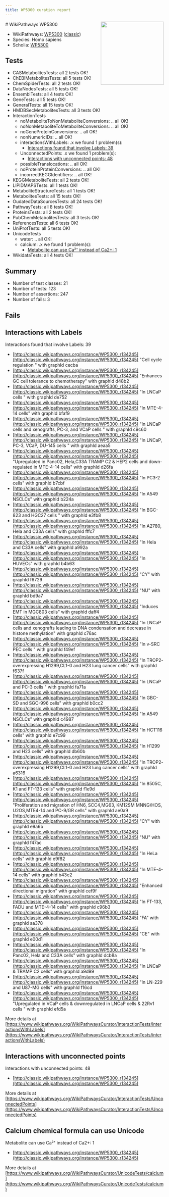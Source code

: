 ```yaml
---
title: WP5300 curation report
---
```


<img style="float: right; width: 200px" src="https://upload.wikimedia.org/wikipedia/commons/thumb/8/83/Wplogo_with_text_500.png/640px-Wplogo_with_text_500.png" />
# WikiPathways WP5300

* WikiPathways: [WP5300](https://wikipathways.org/pathways/WP5300) ([classic](https://classic.wikipathways.org/instance/WP5300))
* Species: Homo sapiens
* Scholia: [WP5300](https://scholia.toolforge.org/wikipathways/WP5300)
## Tests
* CASMetabolitesTests: all 2 tests OK!
* ChEBIMetabolitesTests: all 5 tests OK!
* ChemSpiderTests: all 2 tests OK!
* DataNodesTests: all 5 tests OK!
* EnsemblTests: all 4 tests OK!
* GeneTests: all 5 tests OK!
* GeneralTests: all 15 tests OK!
* HMDBSecMetabolitesTests: all 3 tests OK!
* InteractionTests
    * noMetaboliteToNonMetaboliteConversions: .. all OK!
    * noNonMetaboliteToMetaboliteConversions: .. all OK!
    * noGeneProteinConversions: .. all OK!
    * nonNumericIDs: .. all OK!
    * interactionsWithLabels: .x we found 1 problem(s):
        * [Interactions found that involve Labels: 39](#fe97a8ff)
    * UnconnectedPoints: .x we found 1 problem(s):
        * [Interactions with unconnected points: 48](#7f1d40dc)
    * possibleTranslocations: .. all OK!
    * noProteinProteinConversions: .. all OK!
    * incorrectKEGGIdentifiers: .. all OK!
* KEGGMetaboliteTests: all 2 tests OK!
* LIPIDMAPSTests: all 1 tests OK!
* MetaboliteStructureTests: all 1 tests OK!
* MetabolitesTests: all 15 tests OK!
* OudatedDataSourcesTests: all 24 tests OK!
* PathwayTests: all 8 tests OK!
* ProteinsTests: all 2 tests OK!
* PubChemMetabolitesTests: all 3 tests OK!
* ReferencesTests: all 6 tests OK!
* UniProtTests: all 5 tests OK!
* UnicodeTests
    * water: .. all OK!
    * calcium: .x we found 1 problem(s):
        * [Metabolite can use Ca²⁺ instead of Ca2+: 1](#11d84c22)
* WikidataTests: all 4 tests OK!


## Summary

* Number of test classes: 21
* Number of tests: 123
* Number of assertions: 247
* Number of fails: 3

## Fails

<a name="fe97a8ff" />

## Interactions with Labels

Interactions found that involve Labels: 39

* [http://classic.wikipathways.org/instance/WP5300_r134245](http://classic.wikipathways.org/instance/WP5300_r134245) "Cell cycle
regulation
" with graphId cecba
* [http://classic.wikipathways.org/instance/WP5300_r134245](http://classic.wikipathways.org/instance/WP5300_r134245) "Enhances
GC cell 
tolerance to
chemotherapy" with graphId d48b2
* [http://classic.wikipathways.org/instance/WP5300_r134245](http://classic.wikipathways.org/instance/WP5300_r134245) "In LNCaP
cells 
" with graphId de752
* [http://classic.wikipathways.org/instance/WP5300_r134245](http://classic.wikipathways.org/instance/WP5300_r134245) "In MTE-4-14 cells" with graphId bfaf9
* [http://classic.wikipathways.org/instance/WP5300_r134245](http://classic.wikipathways.org/instance/WP5300_r134245) "In LNCaP cells 
and xenografts,
PC-3, and
VCaP cells
" with graphId c9c60
* [http://classic.wikipathways.org/instance/WP5300_r134245](http://classic.wikipathways.org/instance/WP5300_r134245) "In
LNCaP,
PC-3,
VCaP,
DU-145
cells
" with graphId aeaa5
* [http://classic.wikipathways.org/instance/WP5300_r134245](http://classic.wikipathways.org/instance/WP5300_r134245) "Upregulated
in Panc02, 
Hela,C33A
TRAMP C2 &
HEP2 cells and
down-regulated
in MTE-4-14 cells" with graphId d26fa
* [http://classic.wikipathways.org/instance/WP5300_r134245](http://classic.wikipathways.org/instance/WP5300_r134245) "In
PC3-2
cells" with graphId b7cbf
* [http://classic.wikipathways.org/instance/WP5300_r134245](http://classic.wikipathways.org/instance/WP5300_r134245) "In A549
NSCLCs" with graphId b224a
* [http://classic.wikipathways.org/instance/WP5300_r134245](http://classic.wikipathways.org/instance/WP5300_r134245) "In BGC-823 and
HGC27 cells " with graphId e3fb8
* [http://classic.wikipathways.org/instance/WP5300_r134245](http://classic.wikipathways.org/instance/WP5300_r134245) "In
A2780,
Hela and C33A
cells" with graphId fffc7
* [http://classic.wikipathways.org/instance/WP5300_r134245](http://classic.wikipathways.org/instance/WP5300_r134245) "In
Hela
and
C33A
cells" with graphId a992a
* [http://classic.wikipathways.org/instance/WP5300_r134245](http://classic.wikipathways.org/instance/WP5300_r134245) "In
HUVECs" with graphId b4b63
* [http://classic.wikipathways.org/instance/WP5300_r134245](http://classic.wikipathways.org/instance/WP5300_r134245) "CY" with graphId f6729
* [http://classic.wikipathways.org/instance/WP5300_r134245](http://classic.wikipathways.org/instance/WP5300_r134245) "NU" with graphId bd9a7
* [http://classic.wikipathways.org/instance/WP5300_r134245](http://classic.wikipathways.org/instance/WP5300_r134245) "Induces EMT
in MGC803
cells" with graphId daff4
* [http://classic.wikipathways.org/instance/WP5300_r134245](http://classic.wikipathways.org/instance/WP5300_r134245) "In LNCaP cells 
and xenografts
leading to
DNA condensation
and decrease in
histone methylation" with graphId c76ac
* [http://classic.wikipathways.org/instance/WP5300_r134245](http://classic.wikipathways.org/instance/WP5300_r134245) "In 
v-SRC PEC
cells 
" with graphId f49ef
* [http://classic.wikipathways.org/instance/WP5300_r134245](http://classic.wikipathways.org/instance/WP5300_r134245) "In TROP2-
overexpressing
H1299,CL1-0
and H23 lung
cancer cells" with graphId f637f
* [http://classic.wikipathways.org/instance/WP5300_r134245](http://classic.wikipathways.org/instance/WP5300_r134245) "In
LNCaP
and
PC-3
cells " with graphId fa71a
* [http://classic.wikipathways.org/instance/WP5300_r134245](http://classic.wikipathways.org/instance/WP5300_r134245) "In GBC-SD and
SGC-996 cells" with graphId b0cc2
* [http://classic.wikipathways.org/instance/WP5300_r134245](http://classic.wikipathways.org/instance/WP5300_r134245) "In A549
NSCLCs" with graphId c4987
* [http://classic.wikipathways.org/instance/WP5300_r134245](http://classic.wikipathways.org/instance/WP5300_r134245) "In
HCT116
cells" with graphId e7c99
* [http://classic.wikipathways.org/instance/WP5300_r134245](http://classic.wikipathways.org/instance/WP5300_r134245) "In
H1299 and
H23 cells" with graphId db60b
* [http://classic.wikipathways.org/instance/WP5300_r134245](http://classic.wikipathways.org/instance/WP5300_r134245) "In TROP2-
overexpressing
H1299,CL1-0
and H23 lung
cancer cells" with graphId a6316
* [http://classic.wikipathways.org/instance/WP5300_r134245](http://classic.wikipathways.org/instance/WP5300_r134245) "In 8505C,
K1 and
FT-133 
cells" with graphId f1e9d
* [http://classic.wikipathways.org/instance/WP5300_r134245](http://classic.wikipathways.org/instance/WP5300_r134245) "Proliferation and migration
of HN6, SCC4,MG63, KM12SM
MNNG/HOS, U2OS,MTE4-14 and
PC-9/GR cells" with graphId ae0a9
* [http://classic.wikipathways.org/instance/WP5300_r134245](http://classic.wikipathways.org/instance/WP5300_r134245) "CY" with graphId e9a6b
* [http://classic.wikipathways.org/instance/WP5300_r134245](http://classic.wikipathways.org/instance/WP5300_r134245) "NU" with graphId f47ac
* [http://classic.wikipathways.org/instance/WP5300_r134245](http://classic.wikipathways.org/instance/WP5300_r134245) "In
HeLa
cells" with graphId e9f82
* [http://classic.wikipathways.org/instance/WP5300_r134245](http://classic.wikipathways.org/instance/WP5300_r134245) "In
MTE-4-14 
cells" with graphId b43e2
* [http://classic.wikipathways.org/instance/WP5300_r134245](http://classic.wikipathways.org/instance/WP5300_r134245) "Enhanced
directional
migration" with graphId cef9f
* [http://classic.wikipathways.org/instance/WP5300_r134245](http://classic.wikipathways.org/instance/WP5300_r134245) "In FT-133,
FADU and
MTE-4-14 
cells" with graphId c96b3
* [http://classic.wikipathways.org/instance/WP5300_r134245](http://classic.wikipathways.org/instance/WP5300_r134245) "FA" with graphId aa378
* [http://classic.wikipathways.org/instance/WP5300_r134245](http://classic.wikipathways.org/instance/WP5300_r134245) "CE" with graphId e00d1
* [http://classic.wikipathways.org/instance/WP5300_r134245](http://classic.wikipathways.org/instance/WP5300_r134245) "In
Panc02, 
Hela and 
C33A
cells" with graphId dcb8a
* [http://classic.wikipathways.org/instance/WP5300_r134245](http://classic.wikipathways.org/instance/WP5300_r134245) "In LNCaP &
TRAMP C2 
cells" with graphId a9d99
* [http://classic.wikipathways.org/instance/WP5300_r134245](http://classic.wikipathways.org/instance/WP5300_r134245) "In 
LN-229
and 
U87-MG
cells" with graphId f16cd
* [http://classic.wikipathways.org/instance/WP5300_r134245](http://classic.wikipathways.org/instance/WP5300_r134245) "Upregulated
in VCaP cells &
downregulated
in LNCaP cells
& 22Rv1 cells " with graphId efd5a


More details at [https://www.wikipathways.org/WikiPathwaysCurator/InteractionTests/interactionsWithLabels](https://www.wikipathways.org/WikiPathwaysCurator/InteractionTests/interactionsWithLabels)

<a name="7f1d40dc" />

## Interactions with unconnected points

Interactions with unconnected points: 48

* [http://classic.wikipathways.org/instance/WP5300_r134245](http://classic.wikipathways.org/instance/WP5300_r134245)


More details at [https://www.wikipathways.org/WikiPathwaysCurator/InteractionTests/UnconnectedPoints](https://www.wikipathways.org/WikiPathwaysCurator/InteractionTests/UnconnectedPoints)

<a name="11d84c22" />

## Calcium chemical formula can use Unicode

Metabolite can use Ca²⁺ instead of Ca2+: 1

* [http://classic.wikipathways.org/instance/WP5300_r134245](http://classic.wikipathways.org/instance/WP5300_r134245)


More details at [https://www.wikipathways.org/WikiPathwaysCurator/UnicodeTests/calcium](https://www.wikipathways.org/WikiPathwaysCurator/UnicodeTests/calcium)

